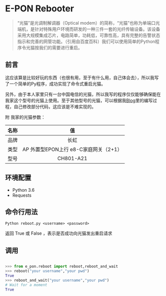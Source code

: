 # E-PON Rebooter

>“光猫”是光调制解调器（Optical modem）的简称，“光猫”也称为单端口光端机，是针对特殊用户环境而研发的一种三件一套的光纤传输设备。该设备采用大规模集成芯片，电路简单，功耗低，可靠性高，具有完整的告警状态指示和完善的网管功能。（引用自百度百科）我们可以使用简单的Python程序令光猫按我们的需要进行重启。

## 前言

这应该算是比较好玩的东西（也很有用，至于有什么用，自己体会去），所以我写了一个简单的Py程序，成功实现了命令式重启光猫。

另外，由于本人家里只有一台中国电信的光猫，所以我写的程序仅仅能够确保能在我家这个型号的光猫上使用。至于其他型号的光猫，可以根据我[Blog](https://lonelysteve.github.io/2018/07/28/China-telecom-e-pon-robooter/)里的编写过程，自己修改部分代码，这应该是不难实现的。

附 我家的光猫参数：

|名称|值|
|:--:|:--:|
|品牌|长虹|
|类型|AP 外置型EPON上行 e8-C家庭网关（2+1）|
|型号|CH801-A21|

## 环境配置

* Python 3.6
* Requests

## 命令行用法

```Python reboot.py <username> <password>```

返回 True 或 False ，表示是否成功向光猫发出重启请求

## 调用

```Python

>>> from e_pon.reboot import reboot,reboot_and_wait
>>> reboot("your username","your pwd")
True
>>> reboot_and_wait("your username","your pwd")
# Wait for a moment
True

```




